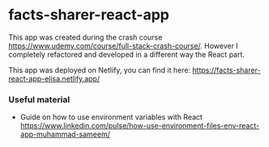 # facts-sharer-react-app
This app was created during the crash course https://www.udemy.com/course/full-stack-crash-course/. However I completely refactored and developed in a different way the React part.

This app was deployed on Netlify, you can find it here: https://facts-sharer-react-app-elisa.netlify.app/

### Useful material
- Guide on how to use environment variables with React https://www.linkedin.com/pulse/how-use-environment-files-env-react-app-muhammad-sameem/
